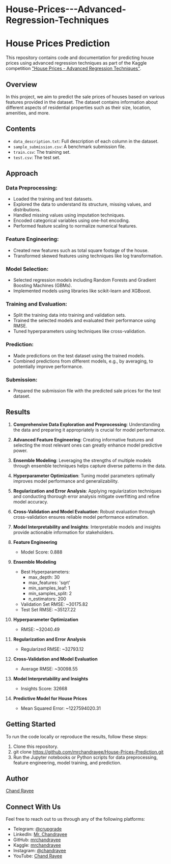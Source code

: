 # House-Prices---Advanced-Regression-Techniques

# House Prices Prediction

This repository contains code and documentation for predicting house prices using advanced regression techniques as part of the Kaggle competition ["House Prices - Advanced Regression Techniques"](https://www.kaggle.com/c/house-prices-advanced-regression-techniques).

## Overview

In this project, we aim to predict the sale prices of houses based on various features provided in the dataset. The dataset contains information about different aspects of residential properties such as their size, location, amenities, and more.

## Contents

- `data_description.txt`: Full description of each column in the dataset.
- `sample_submission.csv`: A benchmark submission file.
- `train.csv`: The training set.
- `test.csv`: The test set.

## Approach

### Data Preprocessing:

- Loaded the training and test datasets.
- Explored the data to understand its structure, missing values, and distributions.
- Handled missing values using imputation techniques.
- Encoded categorical variables using one-hot encoding.
- Performed feature scaling to normalize numerical features.

### Feature Engineering:

- Created new features such as total square footage of the house.
- Transformed skewed features using techniques like log transformation.

### Model Selection:

- Selected regression models including Random Forests and Gradient Boosting Machines (GBMs).
- Implemented models using libraries like scikit-learn and XGBoost.

### Training and Evaluation:

- Split the training data into training and validation sets.
- Trained the selected models and evaluated their performance using RMSE.
- Tuned hyperparameters using techniques like cross-validation.

### Prediction:

- Made predictions on the test dataset using the trained models.
- Combined predictions from different models, e.g., by averaging, to potentially improve performance.

### Submission:

- Prepared the submission file with the predicted sale prices for the test dataset.

## Results
1. **Comprehensive Data Exploration and Preprocessing**: Understanding the data and preparing it appropriately is crucial for model performance.

2. **Advanced Feature Engineering**: Creating informative features and selecting the most relevant ones can greatly enhance model predictive power.

3. **Ensemble Modeling**: Leveraging the strengths of multiple models through ensemble techniques helps capture diverse patterns in the data.

4. **Hyperparameter Optimization**: Tuning model parameters optimally improves model performance and generalizability.

5. **Regularization and Error Analysis**: Applying regularization techniques and conducting thorough error analysis mitigate overfitting and refine model accuracy.

6. **Cross-Validation and Model Evaluation**: Robust evaluation through cross-validation ensures reliable model performance estimation.

7. **Model Interpretability and Insights**: Interpretable models and insights provide actionable information for stakeholders.



1. **Feature Engineering**
   - Model Score: 0.888
   
2. **Ensemble Modeling**
   - Best Hyperparameters:
     - max_depth: 30
     - max_features: 'sqrt'
     - min_samples_leaf: 1
     - min_samples_split: 2
     - n_estimators: 200
   - Validation Set RMSE: ~30175.82
   - Test Set RMSE: ~35127.22
   
3. **Hyperparameter Optimization**
   - RMSE: ~32040.49
   
4. **Regularization and Error Analysis**
   - Regularized RMSE: ~32793.12
   
5. **Cross-Validation and Model Evaluation**
   - Average RMSE: ~30098.55
   
6. **Model Interpretability and Insights**
   - Insights Score: 32668
   
7. **Predictive Model for House Prices**
   - Mean Squared Error: ~1227594020.31





## Getting Started

To run the code locally or reproduce the results, follow these steps:

1. Clone this repository.
2. git clone https://github.com/mrchandrayee/House-Prices-Prediction.git
3. Run the Jupyter notebooks or Python scripts for data preprocessing, feature engineering, model training, and prediction.

## Author

[Chand Rayee](https://github.com/mrchandrayee)

## Connect With Us

Feel free to reach out to us through any of the following platforms:

- Telegram: [@crupgrade](https://t.me/crupgrade)
- LinkedIn: [Mr. Chandrayee](https://www.linkedin.com/in/mrchandrayee/)
- GitHub: [mrchandrayee](https://github.com/mrchandrayee)
- Kaggle: [mrchandrayee](https://www.kaggle.com/mrchandrayee)
- Instagram: [@chandrayee](https://www.instagram.com/chandrayee/)
- YouTube: [Chand Rayee](https://www.youtube.com/channel/UCcM2HEX1YXcWjk2AK0hgyFg)
